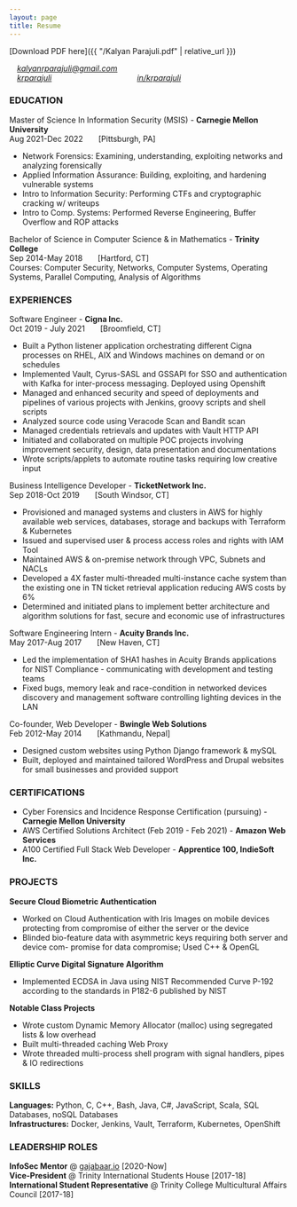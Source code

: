 ```yaml
---
layout: page
title: Resume
---
```

<style>
heading {
    background: red;
}
</style>

[Download PDF here]({{ "/Kalyan Parajuli.pdf" | relative_url }})

<i class="fa fa-envelope" aria-hidden="true"> [kalyanrparajuli@gmail.com](mailto:kalyanrparajuli@gmail.com)</i>
<br />
<i class="fa fa-github" aria-hidden="true"> [krparajuli](https://github.com/krparajuli)</i>          <i class="fa fa-linkedin" aria-hidden="true"> [in/krparajuli](https://www.linkedin.com/in/krparajuli/)</i>  

### EDUCATION
Master of Science In Information Security (MSIS) - **Carnegie Mellon University**
<br />Aug 2021-Dec 2022 &nbsp;&nbsp;&nbsp;&nbsp;&nbsp; [Pittsburgh, PA]
- Network Forensics: Examining, understanding, exploiting networks and analyzing forensically
- Applied Information Assurance: Building, exploiting, and hardening vulnerable systems
- Intro to Information Security: Performing CTFs and cryptographic cracking w/ writeups
- Intro to Comp. Systems: Performed Reverse Engineering, Buffer Overflow and ROP attacks

Bachelor of Science in Computer Science & in Mathematics - **Trinity College**
<br /> Sep 2014-May 2018 &nbsp;&nbsp;&nbsp;&nbsp;&nbsp; [Hartford, CT]
<br />
Courses: Computer Security, Networks, Computer Systems, Operating Systems, Parallel Computing, Analysis of Algorithms


### EXPERIENCES
Software Engineer - **Cigna Inc.**
<br />
Oct 2019 - July 2021 &nbsp;&nbsp;&nbsp;&nbsp;&nbsp; [Broomfield, CT]
- Built a Python listener application orchestrating different Cigna processes on
RHEL, AIX and Windows machines on demand or on schedules
- Implemented Vault, Cyrus-SASL and GSSAPI for SSO and authentication with Kafka for inter-process messaging. Deployed using Openshift
- Managed and enhanced security and speed of deployments and pipelines of various projects with Jenkins, groovy scripts and shell scripts
- Analyzed source code using Veracode Scan and Bandit scan
- Managed credentials retrievals and updates with Vault HTTP API
- Initiated and collaborated on multiple POC projects involving improvement security, design, data presentation and documentations
- Wrote scripts/applets to automate routine tasks requiring low creative input

Business Intelligence Developer - **TicketNetwork Inc.**
<br /> Sep 2018-Oct 2019 &nbsp;&nbsp;&nbsp;&nbsp;&nbsp; [South Windsor, CT]
- Provisioned and managed systems and clusters in AWS for highly available
web services, databases, storage and backups with Terraform & Kubernetes
- Issued and supervised user & process access roles and rights with IAM Tool
- Maintained AWS & on-premise network through VPC, Subnets and NACLs
- Developed a 4X faster multi-threaded multi-instance cache system than the
existing one in TN ticket retrieval application reducing AWS costs by 6%
- Determined and initiated plans to implement better architecture and algorithm solutions for fast, secure and economic use of infrastructures

Software Engineering Intern - **Acuity Brands Inc.**
<br />May 2017-Aug 2017 &nbsp;&nbsp;&nbsp;&nbsp;&nbsp; [New Haven, CT]
- Led the implementation of SHA1 hashes in Acuity Brands applications for
NIST Compliance - communicating with development and testing teams
- Fixed bugs, memory leak and race-condition in networked devices discovery and management software controlling lighting devices in the LAN

Co-founder, Web Developer - **Bwingle Web Solutions** 
<br />Feb 2012-May 2014 &nbsp;&nbsp;&nbsp;&nbsp;&nbsp; [Kathmandu, Nepal]
- Designed custom websites using Python Django framework & mySQL
- Built, deployed and maintained tailored WordPress and Drupal websites for small businesses and provided support

### CERTIFICATIONS
- Cyber Forensics and Incidence Response Certification (pursuing) - **Carnegie Mellon University**
- AWS Certified Solutions Architect (Feb 2019 - Feb 2021) - **Amazon Web Services**
- A100 Certified Full Stack Web Developer - **Apprentice 100, IndieSoft Inc.**

### PROJECTS
**Secure Cloud Biometric Authentication**
- Worked on Cloud Authentication with Iris Images on mobile devices protecting from compromise of either the server or the device
- Blinded bio-feature data with asymmetric keys requiring both server and device com- promise for data compromise; Used C++ & OpenGL

**Elliptic Curve Digital Signature Algorithm**
- Implemented ECDSA in Java using NIST Recommended Curve P-192 according to the standards in P182-6 published by NIST

**Notable Class Projects**
- Wrote custom Dynamic Memory Allocator (malloc) using segregated lists & low overhead
- Built multi-threaded caching Web Proxy
- Wrote threaded multi-process shell program
with signal handlers, pipes & IO redirections

### SKILLS
**Languages:**  Python, C, C++, Bash, Java, C#, JavaScript, Scala, SQL Databases, noSQL Databases
<br />**Infrastructures:** Docker, Jenkins, Vault, Terraform, Kubernetes, OpenShift

### LEADERSHIP ROLES
**InfoSec Mentor** @ [gajabaar.io](https://gajabaar.io) [2020-Now]
<br />**Vice-President** @ Trinity International Students House [2017-18]
<br /> **International Student Representative** @ Trinity College Multicultural Affairs Council [2017-18]